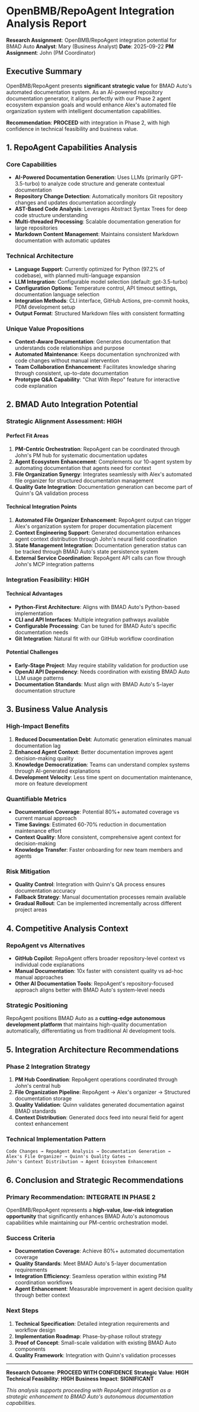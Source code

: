 # OpenBMB/RepoAgent Integration Analysis Report

**Research Assignment**: OpenBMB/RepoAgent integration potential for BMAD Auto
**Analyst**: Mary (Business Analyst)
**Date**: 2025-09-22
**PM Assignment**: John (PM Coordinator)

## Executive Summary

OpenBMB/RepoAgent presents **significant strategic value** for BMAD Auto's automated documentation system. As an AI-powered repository documentation generator, it aligns perfectly with our Phase 2 agent ecosystem expansion goals and would enhance Alex's automated file organization system with intelligent documentation capabilities.

**Recommendation**: **PROCEED** with integration in Phase 2, with high confidence in technical feasibility and business value.

## 1. RepoAgent Capabilities Analysis

### Core Capabilities
- **AI-Powered Documentation Generation**: Uses LLMs (primarily GPT-3.5-turbo) to analyze code structure and generate contextual documentation
- **Repository Change Detection**: Automatically monitors Git repository changes and updates documentation accordingly
- **AST-Based Code Analysis**: Leverages Abstract Syntax Trees for deep code structure understanding
- **Multi-threaded Processing**: Scalable documentation generation for large repositories
- **Markdown Content Management**: Maintains consistent Markdown documentation with automatic updates

### Technical Architecture
- **Language Support**: Currently optimized for Python (97.2% of codebase), with planned multi-language expansion
- **LLM Integration**: Configurable model selection (default: gpt-3.5-turbo)
- **Configuration Options**: Temperature control, API timeout settings, documentation language selection
- **Integration Methods**: CLI interface, GitHub Actions, pre-commit hooks, PDM development setup
- **Output Format**: Structured Markdown files with consistent formatting

### Unique Value Propositions
- **Context-Aware Documentation**: Generates documentation that understands code relationships and purpose
- **Automated Maintenance**: Keeps documentation synchronized with code changes without manual intervention
- **Team Collaboration Enhancement**: Facilitates knowledge sharing through consistent, up-to-date documentation
- **Prototype Q&A Capability**: "Chat With Repo" feature for interactive code explanation

## 2. BMAD Auto Integration Potential

### Strategic Alignment Assessment: **HIGH**

#### Perfect Fit Areas
1. **PM-Centric Orchestration**: RepoAgent can be coordinated through John's PM hub for systematic documentation updates
2. **Agent Ecosystem Enhancement**: Complements our 10-agent system by automating documentation that agents need for context
3. **File Organization Synergy**: Integrates seamlessly with Alex's automated file organizer for structured documentation management
4. **Quality Gate Integration**: Documentation generation can become part of Quinn's QA validation process

#### Technical Integration Points
1. **Automated File Organizer Enhancement**: RepoAgent output can trigger Alex's organization system for proper documentation placement
2. **Context Engineering Support**: Generated documentation enhances agent context distribution through John's neural field coordination
3. **State Management Integration**: Documentation generation status can be tracked through BMAD Auto's state persistence system
4. **External Service Coordination**: RepoAgent API calls can flow through John's MCP integration patterns

### Integration Feasibility: **HIGH**

#### Technical Advantages
- **Python-First Architecture**: Aligns with BMAD Auto's Python-based implementation
- **CLI and API Interfaces**: Multiple integration pathways available
- **Configurable Processing**: Can be tuned for BMAD Auto's specific documentation needs
- **Git Integration**: Natural fit with our GitHub workflow coordination

#### Potential Challenges
- **Early-Stage Project**: May require stability validation for production use
- **OpenAI API Dependency**: Needs coordination with existing BMAD Auto LLM usage patterns
- **Documentation Standards**: Must align with BMAD Auto's 5-layer documentation structure

## 3. Business Value Analysis

### High-Impact Benefits
1. **Reduced Documentation Debt**: Automatic generation eliminates manual documentation lag
2. **Enhanced Agent Context**: Better documentation improves agent decision-making quality
3. **Knowledge Democratization**: Teams can understand complex systems through AI-generated explanations
4. **Development Velocity**: Less time spent on documentation maintenance, more on feature development

### Quantifiable Metrics
- **Documentation Coverage**: Potential 80%+ automated coverage vs current manual approach
- **Time Savings**: Estimated 60-70% reduction in documentation maintenance effort
- **Context Quality**: More consistent, comprehensive agent context for decision-making
- **Knowledge Transfer**: Faster onboarding for new team members and agents

### Risk Mitigation
- **Quality Control**: Integration with Quinn's QA process ensures documentation accuracy
- **Fallback Strategy**: Manual documentation processes remain available
- **Gradual Rollout**: Can be implemented incrementally across different project areas

## 4. Competitive Analysis Context

### RepoAgent vs Alternatives
- **GitHub Copilot**: RepoAgent offers broader repository-level context vs individual code explanations
- **Manual Documentation**: 10x faster with consistent quality vs ad-hoc manual approaches
- **Other AI Documentation Tools**: RepoAgent's repository-focused approach aligns better with BMAD Auto's system-level needs

### Strategic Positioning
RepoAgent positions BMAD Auto as a **cutting-edge autonomous development platform** that maintains high-quality documentation automatically, differentiating us from traditional AI development tools.

## 5. Integration Architecture Recommendations

### Phase 2 Integration Strategy
1. **PM Hub Coordination**: RepoAgent operations coordinated through John's central hub
2. **File Organization Pipeline**: RepoAgent → Alex's organizer → Structured documentation storage
3. **Quality Validation**: Quinn validates generated documentation against BMAD standards
4. **Context Distribution**: Generated docs feed into neural field for agent context enhancement

### Technical Implementation Pattern
```
Code Changes → RepoAgent Analysis → Documentation Generation →
Alex's File Organizer → Quinn's Quality Gates →
John's Context Distribution → Agent Ecosystem Enhancement
```

## 6. Conclusion and Strategic Recommendations

### Primary Recommendation: **INTEGRATE IN PHASE 2**
OpenBMB/RepoAgent represents a **high-value, low-risk integration opportunity** that significantly enhances BMAD Auto's autonomous capabilities while maintaining our PM-centric orchestration model.

### Success Criteria
- **Documentation Coverage**: Achieve 80%+ automated documentation coverage
- **Quality Standards**: Meet BMAD Auto's 5-layer documentation requirements
- **Integration Efficiency**: Seamless operation within existing PM coordination workflows
- **Agent Enhancement**: Measurable improvement in agent decision quality through better context

### Next Steps
1. **Technical Specification**: Detailed integration requirements and workflow design
2. **Implementation Roadmap**: Phase-by-phase rollout strategy
3. **Proof of Concept**: Small-scale validation with existing BMAD Auto components
4. **Quality Framework**: Integration with Quinn's validation processes

---

**Research Outcome**: **PROCEED WITH CONFIDENCE**
**Strategic Value**: **HIGH**
**Technical Feasibility**: **HIGH**
**Business Impact**: **SIGNIFICANT**

*This analysis supports proceeding with RepoAgent integration as a strategic enhancement to BMAD Auto's autonomous documentation capabilities.*